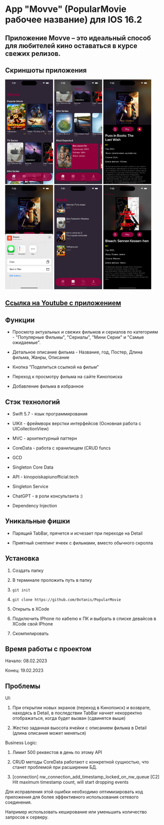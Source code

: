 # App "Movve" (PopularMovie рабочее название) для IOS 16.2

## Приложение Movve – это идеальный способ для любителей кино оставаться в курсе свежих релизов.

## Скриншоты приложения

<html>
 <body>
  <p>
    <img src="Screenshots/1.png" width="155">
    <img src="Screenshots/2.png" width="155">
    <img src="Screenshots/3.png" width="155">
    <img src="Screenshots/4.png" width="155">
    <img src="Screenshots/5.png" width="155">
    <img src="Screenshots/6.png" width="155">
  </p>
 </body>
</html>

## [Ссылка на Youtube с приложением](https://youtu.be/bx0jbFgX5MQ)

## Функции

- Просмотр актуальных и свежих фильмов и сериалов по категориям - "Популярные Фильмы", "Сериалы", "Мини Серии" и "Самые ожидаемые".

- Детальное описание фильма - Название, год, Постер, Длина фильма, Жанры, Описание

- Кнопка "Поделиться ссылкой на фильм"

- Переход к просмотру фильма на сайте Кинопоиска

- Добавление фильма в избранное

## Стэк технологий

- Swift 5.7 - язык программирования 

- UIKit - фреймворк верстки интерфейсов (Основная работа с UICollectionView)

- MVC - архитектурный паттерн

- CoreData - работа с хранилищем (CRUD funcs

- GCD 

- Singleton Core Data

- API - kinopoiskapiunofficial.tech

- Singleton Service

- ChatGPT - в роли консультанта :)

- Dependency Injection

## Уникальные фишки

- Парящий TabBar, прячется и исчезает при переходе на Detail

- Приятный снеппинг ячеек с фильмами, вместо обычного скролла

## Установка

1. Создать папку

2. В терминале проложить путь в папку

3. ``` git init ```

4. ``` git clone https://github.com/0xYanis/PopularMovie ```

5. Открыть в XCode

6. Подключить IPhone по кабелю к ПК и выбрать в списке девайсов в XCode свой IPhone

7. Скомпилировать

## Время работы с проектом

Начало: 08.02.2023

Конец: 19.02.2023

## Проблемы

UI:

1. При открытии новых экранов (переход в Кинопоиск) и возврате, находясь в Detail, в последствии TabBar начнет некорректно отображаться, когда будет вызван (сдвинется выше)

2. Жестко заданная выосота ячейки с описанием фильма в Detail (длина описания может меняться)

Business Logic:

1. Лимит 500 реквестов в день по этому API

2. CRUD методы CoreData работают с конкретной сущностью, что станет проблемой при расширении БД.

3. [connection] nw_connection_add_timestamp_locked_on_nw_queue [C2] Hit maximum timestamp count, will start dropping events

Для исправления этой ошибки необходимо оптимизировать код приложения для более эффективного использования сетевого соединения.

Например использовать кеширование или уменьшить количество запросов к серверу.
